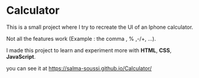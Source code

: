 # Calculator

This is a small project where I try to recreate the UI of an Iphone calculator.

Not all the features work (Example : the comma , % ,-/+, ...).


I made this project to learn and experiment more with **HTML**, **CSS**, **JavaScript**.

you can see it at https://salma-soussi.github.io/Calculator/
